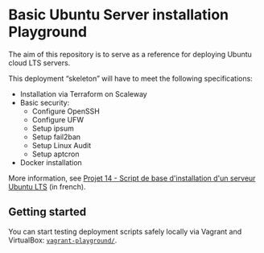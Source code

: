 # Basic Ubuntu Server installation Playground

The aim of this repository is to serve as a reference for deploying Ubuntu cloud LTS servers.

This deployment “skeleton” will have to meet the following specifications:

- Installation via Terraform on Scaleway
- Basic security:
  - Configure OpenSSH
  - Configure UFW
  - Setup ipsum
  - Setup fail2ban
  - Setup Linux Audit
  - Setup aptcron
- Docker installation

More information, see [Projet 14 - Script de base d'installation d'un serveur Ubuntu LTS](https://notes.sklein.xyz/Projet%2014/) (in french).

## Getting started

You can start testing deployment scripts safely locally via Vagrant and VirtualBox: [`vagrant-playground/`](./vagrant-playground/).
